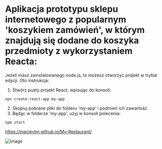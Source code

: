 # Aplikacja prototypu sklepu internetowego z popularnym 'koszykiem zamówień', w którym znajdują się dodane do koszyka przedmioty z wykorzystaniem Reacta:

Jeżeli masz zainstalowanego node.js, to możesz otworzyć projekt w trybie edycji. Oto instrukcja:

1. Stwórz pusty projekt React, wpisując do konsoli:
```
npx create-react-app my-app
```
2. Skopiuj pobrane pliki do folderu 'my-app' i podmień ich zawartość.
3. Będąc w folderze 'my-app', użyj w konsoli polecenia:
```
npm start
```
https://macieytm.github.io/My-Restaurant/

![image](https://user-images.githubusercontent.com/95743795/160928753-fb4c7256-2865-4c3a-ad7e-19a0120b7aed.png)
